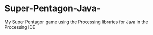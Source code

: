 # Super-Pentagon-Java-
My Super Pentagon game using the Processing libraries for Java in the Processing IDE

